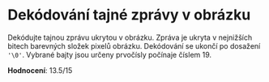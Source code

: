 # Dekódování tajné zprávy v obrázku
Dekódujte tajnou zprávu ukrytou v obrázku. Zpráva je ukryta v nejnižších bitech barevných složek pixelů obrázku. Dekódování se ukončí po dosažení `'\0'`. Vybrané bajty jsou určeny prvočísly počínaje číslem 19.

**Hodnocení**: 13.5/15
